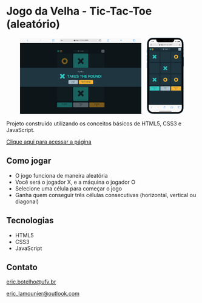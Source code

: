 # Jogo da Velha - Tic-Tac-Toe (aleatório)

<div align="center" style="margin: 10px">
    <img style="height: 200px; object-fit: cover; margin-right: 10px;" src="images/preview/note.jpg" alt="notebook preview">
    <img style="height: 200px" src="images/preview/mobile.jpg" alt="notebook preview">
</div>

Projeto construído utilizando os conceitos básicos de HTML5, CSS3 e JavaScript.

[Clique aqui para acessar a página](https://ericlamounier.github.io/Tic-Tac-Toe/)

## Como jogar
- O jogo funciona de maneira aleatória
- Você será o jogador X, e a máquina o jogador O
- Selecione uma célula para começar o jogo
- Ganha quem conseguir três células consecutivas (horizontal, vertical ou diagonal)

## Tecnologias

- HTML5
- CSS3
- JavaScript

## Contato
eric.botelho@ufv.br

eric_lamounier@outlook.com